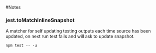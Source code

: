 #Notes

### jest.toMatchInlineSnapshot
A matcher for self updating testing outputs each time source has been updated, on next run test fails and will ask to update snapshot.

`npm test -- -u`